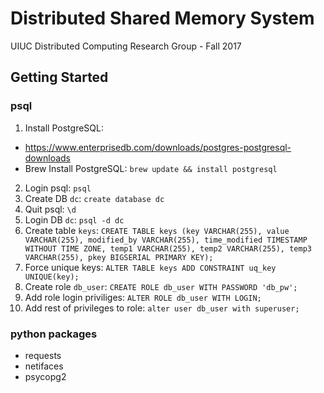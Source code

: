 # Distributed Shared Memory System
UIUC Distributed Computing Research Group - Fall 2017

## Getting Started
### psql
1. Install PostgreSQL: 
* https://www.enterprisedb.com/downloads/postgres-postgresql-downloads
* Brew Install PostgreSQL: `brew update && install postgresql`
2. Login psql: `psql`
3. Create DB `dc`: `create database dc`
4. Quit psql: `\d`
5. Login DB `dc`: `psql -d dc`
6. Create table `keys`: `CREATE TABLE keys (key VARCHAR(255), value VARCHAR(255), modified_by VARCHAR(255), time_modified TIMESTAMP WITHOUT TIME ZONE, temp1 VARCHAR(255), temp2 VARCHAR(255), temp3 VARCHAR(255), pkey BIGSERIAL PRIMARY KEY);`
7. Force unique keys: `ALTER TABLE keys ADD CONSTRAINT uq_key UNIQUE(key);`
8. Create role `db_user`: `CREATE ROLE db_user WITH PASSWORD 'db_pw';`
9. Add role login priviliges: `ALTER ROLE db_user WITH LOGIN;`
10. Add rest of privileges to role: `alter user db_user with superuser;`

### python packages
* requests
* netifaces
* psycopg2